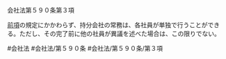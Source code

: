 会社法第５９０条第３項

[前項](会社法＿＿＿＿第５９０条第２項)の規定にかかわらず、持分会社の常務は、各社員が単独で行うことができる。ただし、その完了前に他の社員が異議を述べた場合は、この限りでない。

#会社法
#会社法/第５９０条
#会社法/第５９０条/第３項
